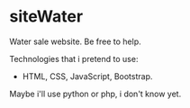 # siteWater
Water sale website. Be free to help.

Technologies that i pretend to use:
- HTML, CSS, JavaScript, Bootstrap.

Maybe i'll use python or php, i don't know yet.
